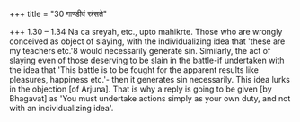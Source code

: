 +++
title = "30 गाण्डीवं स्रंसते"

+++
1.30 – 1.34 Na ca sreyah, etc., upto mahikrte. Those who are wrongly
conceived as object of slaying, with the individualizing idea that
'these are my teachers etc.'8 would necessarily generate sin. Similarly,
the act of slaying even of those deserving to be slain in the battle-if
undertaken with the idea that 'This battle is to be fought for the
apparent results like pleasures, happiness etc.'- then it generates sin
necessarily. This idea lurks in the objection \[of Arjuna\]. That is why
a reply is going to be given \[by Bhagavat\] as 'You must undertake
actions simply as your own duty, and not with an individualizing idea'.
